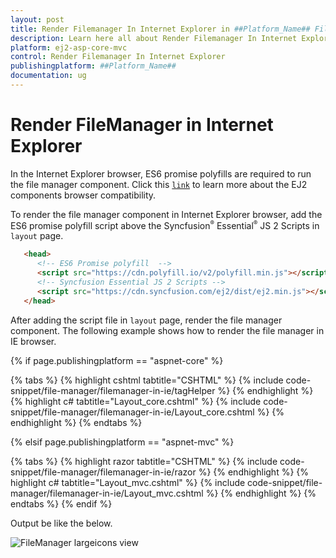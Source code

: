 ```yaml
---
layout: post
title: Render Filemanager In Internet Explorer in ##Platform_Name## File Manager Component
description: Learn here all about Render Filemanager In Internet Explorer in Syncfusion ##Platform_Name## File Manager component of syncfusion and more.
platform: ej2-asp-core-mvc
control: Render Filemanager In Internet Explorer
publishingplatform: ##Platform_Name##
documentation: ug
---
```


# Render FileManager in Internet Explorer

In the Internet Explorer browser, ES6 promise polyfills are required to run the file manager component. Click this  [`link`](https://ej2.syncfusion.com/aspnetcore/documentation/browser/?no-cache=1) to learn more about the EJ2 components browser compatibility.

To render the file manager component in Internet Explorer browser, add the ES6 promise polyfill script above the Syncfusion<sup style="font-size:70%">&reg;</sup> Essential<sup style="font-size:70%">&reg;</sup> JS 2 Scripts in `layout` page.

  ```html
     <head>
        <!-- ES6 Promise polyfill  -->
        <script src="https://cdn.polyfill.io/v2/polyfill.min.js"></script>
        <!-- Syncfusion Essential JS 2 Scripts -->
        <script src="https://cdn.syncfusion.com/ej2/dist/ej2.min.js"></script>
     </head>
   ```

After adding the script file in `layout` page, render the file manager component. The following example shows how to render the file manager in IE browser.

{% if page.publishingplatform == "aspnet-core" %}

{% tabs %}
{% highlight cshtml tabtitle="CSHTML" %}
{% include code-snippet/file-manager/filemanager-in-ie/tagHelper %}
{% endhighlight %}
{% highlight c# tabtitle="Layout_core.cshtml" %}
{% include code-snippet/file-manager/filemanager-in-ie/Layout_core.cshtml %}
{% endhighlight %}
{% endtabs %}

{% elsif page.publishingplatform == "aspnet-mvc" %}

{% tabs %}
{% highlight razor tabtitle="CSHTML" %}
{% include code-snippet/file-manager/filemanager-in-ie/razor %}
{% endhighlight %}
{% highlight c# tabtitle="Layout_mvc.cshtml" %}
{% include code-snippet/file-manager/filemanager-in-ie/Layout_mvc.cshtml %}
{% endhighlight %}
{% endtabs %}
{% endif %}



Output be like the below.

![FileManager largeicons view](./../images/large_icons.PNG)
